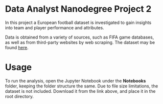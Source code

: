 # Data Analyst Nanodegree Project 2

In this project a European football dataset is investigated to gain insights into team and player performance and attributes.

Data is obtained from a variety of sources, such as FIFA game databases, as well as from third-party websites by web scraping. The dataset may be found [here](https://www.kaggle.com/hugomathien/soccer).

# Usage
To run the analysis, open the Jupyter Notebook under the **Notebooks** folder, keeping the folder structure the same. Due to file size limitations, the dataset is not included. Download it from the link above, and place it in the root directory.
